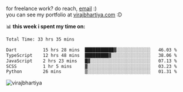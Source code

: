 for freelance work? do reach, [email](mailto:vlbhartiya@gmail.com) :)<br/>
you can see my portfolio at [virajbhartiya.com](https://virajbhartiya.com) :D

📊 **this week i spent my time on:**

<!--START_SECTION:waka-->

```txt
Total Time: 33 hrs 35 mins

Dart          15 hrs 28 mins  ███████████▓░░░░░░░░░░░░░   46.03 %
TypeScript    12 hrs 48 mins  █████████▓░░░░░░░░░░░░░░░   38.06 %
JavaScript    2 hrs 23 mins   █▓░░░░░░░░░░░░░░░░░░░░░░░   07.13 %
SCSS          1 hr 5 mins     ▓░░░░░░░░░░░░░░░░░░░░░░░░   03.23 %
Python        26 mins         ▒░░░░░░░░░░░░░░░░░░░░░░░░   01.31 %
```

<!--END_SECTION:waka-->

<p align="left"> <img src="https://komarev.com/ghpvc/?username=virajbhartiya&color=blue" alt="virajbhartiya" /> </p>
